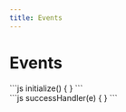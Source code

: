 ```yaml
---
title: Events
---
```


# Events

<div class="bad">
```js
initialize() {
}
```
</div>

<div class="good">
```js
successHandler(e) {
}
```
</div>


